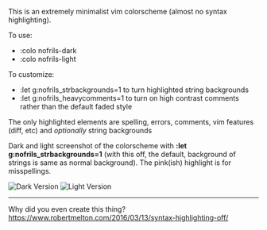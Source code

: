 This is an extremely minimalist vim colorscheme (almost no syntax highlighting).

To use:
- :colo nofrils-dark
- :colo nofrils-light

To customize:
- :let g:nofrils_strbackgrounds=1 to turn highlighted string backgrounds
- :let g:nofrils_heavycomments=1 to turn on high contrast comments rather than the default faded style

The only highlighted elements are spelling, errors, comments, vim features (diff, etc) and *optionally* string backgrounds

Dark and light screenshot of the colorscheme with **:let g:nofrils_strbackgrounds=1** (with this off, the default, background of strings is same as normal background).  The pink(ish) highlight is for misspellings. 

![Dark Version](http://i.imgur.com/ARUjg1q.png)
![Light Version](http://i.imgur.com/GMXEMOi.png)

----

Why did you even create this thing?  https://www.robertmelton.com/2016/03/13/syntax-highlighting-off/
